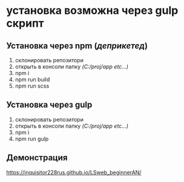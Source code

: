 # установка возможна через gulp скрипт     
## Установка через npm (_деприкетед_)
1. склонировать репозитори
2. открыть в консоли папку _(C:/proj/app etc...)_
3. npm i
4. npm run build
5. npm run scss
## Установка через gulp
1. склонировать репозитори
2. открыть в консоли папку _(C:/proj/app etc...)_
3. npm i
4. npm run gulp
## Демонстрация
https://inquisitor228rus.github.io/LSweb_beginnerAN/
